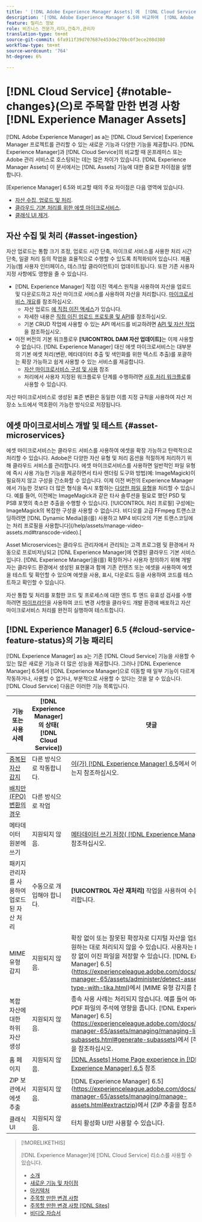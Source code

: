```yaml
---
title: ' [!DNL Adobe Experience Manager Assets] 에  [!DNL Cloud Service]의 주목할 만한 변경 사항'
description: '[!DNL Adobe Experience Manager 6.5와 비교하여  [!DNL Adobe Experience Manager Assets] in [!DNL Experience Manager] as a [!DNL Cloud Service] 에 대한 주목할 만한 변경 사항.'
feature: 릴리스 정보
role: 비즈니스 전문가,리더,건축가,관리자
translation-type: tm+mt
source-git-commit: 6fa911f39d707687e453de270bc0f3ece208d380
workflow-type: tm+mt
source-wordcount: '764'
ht-degree: 6%

---
```



# [!DNL Cloud Service] {#notable-changes}(으)로 주목할 만한 변경 사항[!DNL Experience Manager Assets]

[!DNL Adobe Experience Manager] as a는  [!DNL Cloud Service] Experience Manager 프로젝트를 관리할 수 있는 새로운 기능과 다양한 기능을 제공합니다. [!DNL Experience Manager]과 [!DNL Cloud Service]의 비교할 때 온프레미스 또는 Adobe 관리 서비스로 호스팅되는 데는 많은 차이가 있습니다. [!DNL Experience Manager Assets] 이 문서에서는 [!DNL Assets] 기능에 대한 중요한 차이점을 설명합니다.

[Experience Manager] 6.5와 비교할 때의 주요 차이점은 다음 영역에 있습니다.

* [자산 수집, 업로드 및 처리](#asset-ingestion).
* [클라우드 기본 처리를 위한 에셋 마이크로서비스](#asset-microservices).
* [클래식 UI 제거](#classic-ui).

## 자산 수집 및 처리 {#asset-ingestion}

자산 업로드는 통합 크기 조정, 업로드 시간 단축, 마이크로 서비스를 사용한 처리 시간 단축, 일괄 처리 등의 작업을 효율적으로 수행할 수 있도록 최적화되어 있습니다. 제품 기능(웹 사용자 인터페이스, 데스크탑 클라이언트)이 업데이트됩니다. 또한 기존 사용자 지정 사항에도 영향을 줄 수 있습니다.

* [!DNL Experience Manager] 직접 이진 액세스 원칙을 사용하여 자산을 업로드 및 다운로드하고 자산 마이크로 서비스를 사용하여 자산을 처리합니다. [마이크로서비스 개요](/help/assets/asset-microservices-overview.md)를 참조하십시오.
   * 자산 업로드 [에 직접 이진 액세스](/help/assets/asset-microservices-overview.md#asset-upload-with-direct-binary-access)가 있습니다.
   * 자세한 내용은 [직접 이진 업로드 프로토콜 및 API](/help/assets/developer-reference-material-apis.md#upload-binary)를 참조하십시오.
   * 기본 CRUD 작업에 사용할 수 있는 API 메서드를 비교하려면 [API 및 자산 작업](/help/assets/developer-reference-material-apis.md#use-cases-and-apis)을 참조하십시오.
* 이전 버전의 기본 워크플로우 **[!UICONTROL DAM 자산 업데이트]**&#x200B;는 이제 사용할 수 없습니다. [!DNL Experience Manager] 대신 에셋 마이크로서비스는 대부분의 기본 에셋 처리(변환, 메타데이터 추출 및 색인화를 위한 텍스트 추출)를 포괄하는 확장 가능하고 쉽게 사용할 수 있는 서비스를 제공합니다.
   * [자산 마이크로서비스 구성 및 사용](/help/assets/asset-microservices-configure-and-use.md) 참조
   * 처리에서 사용자 지정된 워크플로우 단계를 수행하려면 [사후 처리 워크플로](/help/assets/asset-microservices-configure-and-use.md#post-processing-workflows)를 사용할 수 있습니다.

자산 마이크로서비스로 생성된 표준 변환은 동일한 이름 지정 규칙을 사용하여 자산 저장소 노드에서 역호환이 가능한 방식으로 저장됩니다.

## 에셋 마이크로서비스 개발 및 테스트 {#asset-microservices}

에셋 마이크로서비스는 클라우드 서비스를 사용하여 에셋을 확장 가능하고 탄력적으로 처리할 수 있습니다. Adobe은 다양한 자산 유형 및 처리 옵션을 적절하게 처리하기 위해 클라우드 서비스를 관리합니다. 에셋 마이크로서비스를 사용하면 일반적인 파일 유형에 즉시 사용 가능한 기능을 제공하면서 타사 렌더링 도구와 방법(예: ImageMagick)이 필요하지 않고 구성을 간소화할 수 있습니다. 이제 이전 버전의 Experience Manager에서 가능한 것보다 더 많은 형식을 즉시 포함하는 [다양한 파일 유형](/help/assets/file-format-support.md)을 처리할 수 있습니다. 예를 들어, 이전에는 ImageMagick과 같은 타사 솔루션을 필요로 했던 PSD 및 PSB 포맷의 축소판 추출을 수행할 수 있습니다. [!UICONTROL 처리 프로필] 구성에는 ImageMagick의 복잡한 구성을 사용할 수 없습니다. 비디오를 고급 FFmpeg 트랜스코딩하려면 [!DNL Dynamic Media]을(를) 사용하고 MP4 비디오의 기본 트랜스코딩에는 처리 프로필을 사용합니다](/help/assets/manage-video-assets.md#transcode-video).[

Asset Microservices는 클라우드 관리자에서 관리되는 고객 프로그램 및 환경에서 자동으로 프로비저닝되고 [!DNL Experience Manager]에 연결된 클라우드 기본 서비스입니다. [!DNL Experience Manager]을(를) 확장하거나 사용자 정의하기 위해 개발자는 클라우드 환경에서 생성된 표현물과 함께 기존 컨텐츠 또는 에셋을 사용하여 에셋을 테스트 및 확인할 수 있으며 에셋을 사용, 표시, 다운로드 등을 사용하여 코드를 테스트하고 확인할 수 있습니다.

자산 통합 및 처리를 포함한 코드 및 프로세스에 대한 엔드 투 엔드 유효성 검사를 수행하려면 [파이프라인](/help/implementing/cloud-manager/configure-pipeline.md)을 사용하여 코드 변경 사항을 클라우드 개발 환경에 배포하고 자산 마이크로서비스 처리를 완전히 실행하여 테스트합니다.


## [!DNL Experience Manager] 6.5 {#cloud-service-feature-status}의 기능 패리티

[!DNL Experience Manager] as a는 기존  [!DNL Cloud Service] 기능을 사용할 수 있는 많은 새로운 기능과 더 많은 성능을 제공합니다. 그러나 [!DNL Experience Manager] 6.5에서 [!DNL Experience Manager]으로 이동할 때 일부 기능이 다르게 작동하거나, 사용할 수 없거나, 부분적으로 사용할 수 있다는 것을 알 수 있습니다. [!DNL Cloud Service] 다음은 이러한 기능 목록입니다.

| 기능 또는 사용 사례 | [!DNL Experience Manager]의 상태( [!DNL Cloud Service]) | 댓글 |
|-----|-----|-----|
| [중복된 자산 감지](/help/assets/manage-digital-assets.md#detect-duplicate-assets) | 다른 방식으로 작동합니다. | [이(가) [!DNL Experience Manager] 6.5](https://experienceleague.adobe.com/docs/experience-manager-65/assets/managing/duplicate-detection.html)에서 어떻게 작동되었는지 참조하십시오. |
| [배치만(FPO) 변환의 경우](https://helpx.adobe.com/enterprise/admin-guide.html/enterprise/using/configure-aem-assets-for-asset-link.ug.html#configfporendition) | 다른 방식으로 작업 |  |
| 메타데이터 원본에 쓰기 | 지원되지 않음. | [메타데이터 쓰기 저장( [!DNL Experience Manager] 6.5](https://experienceleague.adobe.com/docs/experience-manager-65/assets/administer/xmp-writeback.html))을 참조하십시오. |
| 패키지 관리자를 사용하여 업로드된 자산 처리 | 수동으로 개입해야 합니다. | **[!UICONTROL 자산 재처리]** 작업을 사용하여 수동으로 다시 처리합니다. |
| MIME 유형 감지 | 지원되지 않음. | 확장 없이 또는 잘못된 확장자로 디지털 자산을 업로드하는 경우, 원하는 대로 처리되지 않을 수 있습니다. 사용자는 DAM에서 확장 없이 이진 파일을 저장할 수 있습니다.  [!DNL Experience Manager] 6.5](https://experienceleague.adobe.com/docs/experience-manager-65/assets/administer/detect-asset-mime-type-with-tika.html)에서 [MIME 유형 감지를 참조하십시오. |
| 복합 자산에 대한 하위 자산 생성 | 지원되지 않음. | 종속 사용 사례는 처리되지 않습니다. 예를 들어 여러 페이지로 된 PDF 파일의 주석에 영향을 줍니다.  [!DNL Experience Manager] 6.5](https://experienceleague.adobe.com/docs/experience-manager-65/assets/managing/managing-linked-subassets.html#generate-subassets)에서 [하위 자산 생성을 참조하십시오. |
| 홈 페이지 | 지원되지 않음. | [[!DNL Assets] Home Page experience in [!DNL Experience Manager] 6.5](https://experienceleague.adobe.com/docs/experience-manager-65/assets/using/assets-home-page.html) 참조 |
| ZIP 보관에서 에셋 추출 | 지원되지 않음. |  [!DNL Experience Manager] 6.5](https://experienceleague.adobe.com/docs/experience-manager-65/assets/managing/manage-assets.html#extractzip)에서 [ZIP 추출을 참조하십시오. |
| 클래식 UI | 지원되지 않음. | 터치 활성화 UI만 사용할 수 있습니다. |

>[!MORELIKETHIS]
>
>[!DNL Experience Manager]에 [!DNL Cloud Service] 리소스를 사용할 수 있습니다.
>
>* [소개](/help/overview/introduction.md)
>* [새로운 기능 및 차이점](/help/overview/what-is-new-and-different.md)
>* [아키텍처](/help/core-concepts/architecture.md)
>* [주목할 만한 변경 사항](/help/release-notes/aem-cloud-changes.md)
>* [주목할 만한 변경 사항 [!DNL Sites]](/help/sites-cloud/sites-cloud-changes.md)
>* [비디오 자습서](https://experienceleague.adobe.com/docs/experience-manager-learn/cloud-service/overview.html)


